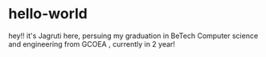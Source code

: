 
# hello-world
hey!! it's Jagruti here,
persuing my graduation in BeTech Computer science and engineering from GCOEA ,
currently in 2 year! 
